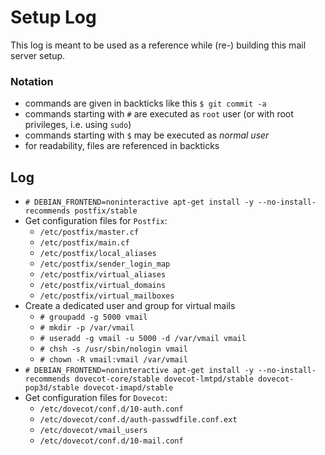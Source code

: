 # Setup Log

This log is meant to be used as a reference while (re-) building this mail
server setup.


### Notation

- commands are given in backticks like this ``$ git commit -a``
- commands starting with ``#`` are executed as ``root`` user (or with root
  privileges, i.e. using ``sudo``)
- commands starting with ``$`` may be executed as *normal user*
- for readability, files are referenced in backticks


## Log

- ``# DEBIAN_FRONTEND=noninteractive apt-get install -y --no-install-recommends postfix/stable``
- Get configuration files for ``Postfix``:
  - ``/etc/postfix/master.cf``
  - ``/etc/postfix/main.cf``
  - ``/etc/postfix/local_aliases``
  - ``/etc/postfix/sender_login_map``
  - ``/etc/postfix/virtual_aliases``
  - ``/etc/postfix/virtual_domains``
  - ``/etc/postfix/virtual_mailboxes``
- Create a dedicated user and group for virtual mails
  - ``# groupadd -g 5000 vmail``
  - ``# mkdir -p /var/vmail``
  - ``# useradd -g vmail -u 5000 -d /var/vmail vmail``
  - ``# chsh -s /usr/sbin/nologin vmail``
  - ``# chown -R vmail:vmail /var/vmail``
- ``# DEBIAN_FRONTEND=noninteractive apt-get install -y --no-install-recommends dovecot-core/stable dovecot-lmtpd/stable dovecot-pop3d/stable dovecot-imapd/stable``
- Get configuration files for ``Dovecot``:
  - ``/etc/dovecot/conf.d/10-auth.conf``
  - ``/etc/dovecot/conf.d/auth-passwdfile.conf.ext``
  - ``/etc/dovecot/vmail_users``
  - ``/etc/dovecot/conf.d/10-mail.conf``
